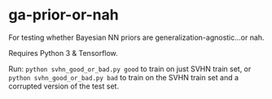 # ga-prior-or-nah
For testing whether Bayesian NN priors are generalization-agnostic...or nah.

Requires Python 3 & Tensorflow.

Run: `python svhn_good_or_bad.py good` to train on just SVHN train set, or `python svhn_good_or_bad.py bad` to train on the SVHN train set and a corrupted version of the test set.
